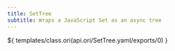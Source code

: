 ```yaml
---
title: SetTree
subtitle: Wraps a JavaScript Set as an async tree
---
```


${ templates/class.ori(api.ori/SetTree.yaml/exports/0) }
